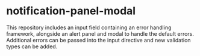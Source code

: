 # notification-panel-modal
This repository includes an input field containing an error handling framework, alongside an alert panel and modal to handle the default errors. Additional errors can be passed into the input directive and new validation types can be added.
